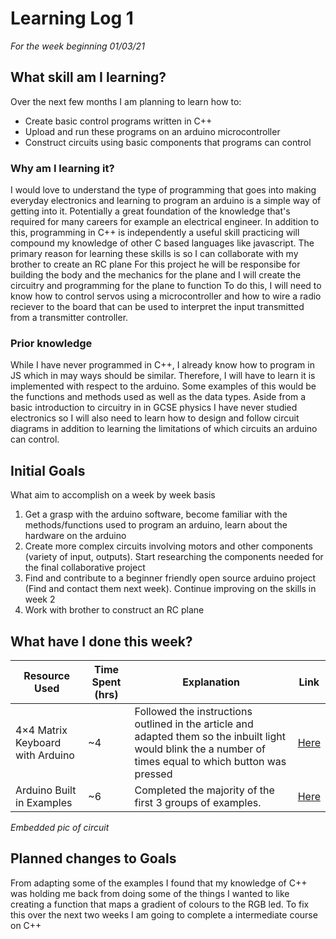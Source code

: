 # Learning Log 1
*For the week beginning 01/03/21*

## What skill am I learning?
Over the next few months I am planning to learn how to:
 - Create basic control programs written in C++
 - Upload and run these programs on an arduino microcontroller
 - Construct circuits using basic components that programs can control
### Why am I learning it?
I would love to understand the type of programming that goes into making everyday electronics and learning to program an arduino is a simple way
of getting into it. Potentially a great foundation of the knowledge that's required for many careers for example an electrical engineer. In addition to this, programming in C++ is independently a useful skill practicing will compound my knowledge of other C based languages like javascript.
The primary reason for learning these skills is so I can collaborate with my brother to create an RC plane
For this project he will be responsibe for building the body and the mechanics for the plane and I will create the circuitry and programming for the plane to function
To do this, I will need to know how to control servos using a microcontroller and how to wire a radio reciever to the board that can be used to interpret the input transmitted from a transmitter controller.
### Prior knowledge
While I have never programmed in C++, I already know how to program in JS which in may ways should be similar. Therefore, I will have to learn it is implemented with respect to the arduino. Some examples of this would be the functions and methods used as well as the data types.
Aside from a basic introduction to circuitry in in GCSE physics I have never studied electronics so I will also need to learn how to design and follow circuit diagrams in addition to learning the limitations of which circuits an arduino can control.
## Initial Goals
What aim to accomplish on a week by week basis
1. Get a grasp with the arduino software, become familiar with the methods/functions used to program an arduino, learn about the hardware on the arduino
1. Create more complex circuits involving motors and other components (variety of input, outputs). Start researching the components needed for the final collaborative project
1. Find and contribute to a beginner friendly open source arduino project (Find and contact them next week). Continue improving on the skills in week 2
1. Work with brother to construct an RC plane

## What have I done this week?
| Resource Used | Time Spent (hrs) | Explanation | Link |
| --- | --- | --- | --- |
| 4×4 Matrix Keyboard with Arduino | ~4 | Followed the instructions outlined in the article and adapted them so the inbuilt light would blink the a number of times equal to which button was pressed | [Here](https://rydepier.wordpress.com/2015/10/20/4x4-matrix-keyboard-with-arduino/) |
| Arduino Built in Examples | ~6 | Completed the majority of the first 3 groups of examples. | [Here](https://www.arduino.cc/en/Tutorial/BuiltInExamples) |

*Embedded pic of circuit*

## Planned changes to Goals
From adapting some of the examples I found that my knowledge of C++ was holding me back from doing some of the things I wanted to like creating a function that maps a gradient of colours to the RGB led. To fix this over the next two weeks I am going to complete a intermediate course on C++
